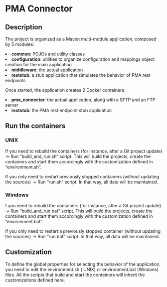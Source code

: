 # PMA Connector

## Description

The project is organized as a Maven multi-module application, composed by 5 modules:

<li><b>common</b>: POJOs and utility classes</li>
<li><b>configuration</b>: utilities to organize configuration and mappings object creation for the main application</li>
<li><b>middleware</b>: the actual application</li>
<li><b>reststub</b>: a stub application that simulates the behavior of PMA rest endpoints</li>

Once started, the application creates 2 Docker containers:

<li><b>pma_connector</b>: the actual application, along with a SFTP and an FTP server</li>
<li><b>reststub</b>: the PMA rest endpoint stub application</li>

## Run the containers

### UNIX

If you need to rebuild the containers (for instance, after a Git project update) → Run “build_and_run.sh” script. This
will build the projects, create the containers and start them accordingly with the customization defined in
“environment.sh”.

If you only need to restart previously stopped containers (without updating the sources) → Run “run.sh” script. In that
way, all data will be maintained.

### Windows

f you need to rebuild the containers (for instance, after a Git project update) → Run “build_and_run.bat” script. This
will build the projects, create the containers and start them accordingly with the customization defined in
“environment.bat”.

If you only need to restart a previously stopped container (without updating the sources) → Run “run.bat” script. In
that way, all data will be maintained.

## Customization

To define the global properties for selecting the behavior of the application, you need to edit the environment.sh (
UNIX) or environment.bat (Windoes) files.
All the scripts that build and start the containers will inherit the customizations defined here.
